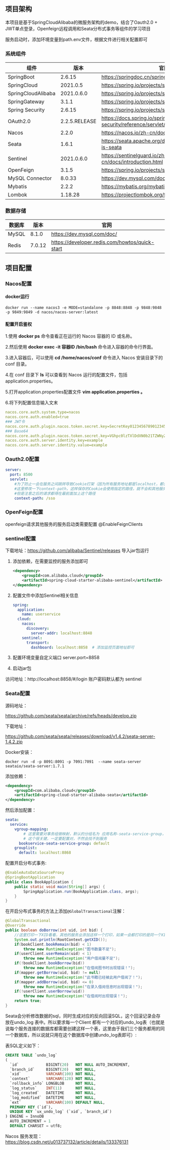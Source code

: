 ## 项目架构
本项目是基于SpringCloudAlibaba的微服务架构的demo，结合了Oauth2.0 + JWT单点登录，Openfeign远程调用和Seata分布式事务等组件的学习项目

服务启动时，添加环境变量到path.env文件，根据文件进行相关配置即可

### 系统组件

| 组件               | 版本          | 官网                                                         |
| ------------------ | ------------- | ------------------------------------------------------------ |
| SpringBoot         | 2.6.15        | https://springdoc.cn/spring-boot/                            |
| SpringCloud        | 2021.0.5      | https://spring.io/projects/spring-cloud                      |
| SpringCloudAlibaba | 2021.0.6.0    | https://spring.io/projects/spring-cloud-alibaba              |
| SpringGateway      | 3.1.1         | https://spring.io/projects/spring-cloud-gateway              |
| Spring Security    | 2.6.15        | https://spring.io/projects/spring-cloud-security             |
| OAuth2.0           | 2.2.5.RELEASE | https://docs.spring.io/spring-security/reference/servlet/oauth2/index.html |
| Nacos              | 2.2.0         | https://nacos.io/zh-cn/docs/what-is-nacos.html               |
| Seata              | 1.6.1         | https://seata.apache.org/docs/v1.6/overview/what-is-seata    |
| Sentinel           | 2021.0.6.0    | https://sentinelguard.io/zh-cn/docs/introduction.html        |
| OpenFeign          | 3.1.5         | https://spring.io/projects/spring-cloud-openfeign            |
| MySQL Connector    | 8.0.33        | https://dev.mysql.com/doc/connector-j/en/                    |
| Mybatis            | 2.2.2         | https://mybatis.org/mybatis-3/zh_CN/index.html               |
| Lombok             | 1.18.28       | https://projectlombok.org/features/                          |

### 数据存储

| 数据库 | 版本   | 官网                                           |
| ------ | ------ | ---------------------------------------------- |
| MySQL  | 8.1.0  | https://dev.mysql.com/doc/                     |
| Redis  | 7.0.12 | https://developer.redis.com/howtos/quick-start |

## 项目配置

### Nacos配置

#### docker运行

```shell
docker run --name nacos3 -e MODE=standalone -p 8848:8848 -p 9848:9848 -p 9849:9849 -d nacos/nacos-server:latest
```

#### 配置开启鉴权

1.使用 **docker ps** 命令查看正在运行的 Nacos 容器的 ID 或名称。

2.然后使用 **docker exec -it 容器ID /bin/bash** 命令进入容器的命令行界面。

3.进入容器后，可以使用 **cd /home/nacos/conf** 命令进入 Nacos 安装目录下的 conf 目录。

4.在 conf 目录下 **ls** 可以查看到 Nacos 运行的配置文件，包括 application.properties。

5.打开application.properties配置文件 **vim application.properties 。**

6.将下列配置信息输入文末

```yaml
nacos.core.auth.system.type=nacos
nacos.core.auth.enabled=true
### JWT令
nacos.core.auth.plugin.nacos.token.secret.key=SecretKey012345678901234567890123456789012345678901234567890123456789
### Base64
nacos.core.auth.plugin.nacos.token.secret.key=VGhpc0lzTXlDdXN0b21TZWNyZXRLZXkwMTIzNDU2Nzg=
nacos.core.auth.server.identity.key=example
nacos.core.auth.server.identity.value=example
```

### Oauth2.0配置

```yaml
server:
  port: 8500
  servlet:
  	#为了防止一会在服务之间跳转导致Cookie打架（因为所有服务地址都是localhost，都会存JSESSIONID）
  	#这里修改一下context-path，这样保存的Cookie会使用指定的路径，就不会和其他服务打架了
  	#但是注意之后的请求都得在最前面加上这个路径
    context-path: /sso
```

### OpenFeign配置

openfeign请求其他服务的服务启动类需要配置 @EnableFeignClients

### sentinel配置

下载地址：https://github.com/alibaba/Sentinel/releases
导入jar包运行

1. 添加依赖，在需要监控的服务添加即可

   ```xml
   <dependency>
       <groupId>com.alibaba.cloud</groupId>
       <artifactId>spring-cloud-starter-alibaba-sentinel</artifactId>
   </dependency>
   ```

2. 配置文件中添加Sentinel相关信息

   ```yaml
   spring:
     application:
       name: userservice
     cloud:
       nacos:
         discovery:
           server-addr: localhost:8848
       sentinel:
         transport:
           dashboard: localhost:8858  # 添加监控页面地址即可
   ```

3. 配置环境变量自定义端口 server.port=8858

4. 启动jar包

访问地址：http://localhost:8858/#/login     账户密码默认都为 sentinel

### Seata配置

源码地址：

https://github.com/seata/seata/archive/refs/heads/develop.zip

下载地址：

https://github.com/seata/seata/releases/download/v1.4.2/seata-server-1.4.2.zip

Docker安装：

```shell
docker run -d -p 8091:8091 -p 7091:7091  --name seata-server seataio/seata-server:1.7.1
```

添加依赖：

```xml
<dependency>
    <groupId>com.alibaba.cloud</groupId>
    <artifactId>spring-cloud-starter-alibaba-seata</artifactId>
</dependency>
```

然后添加配置：

```yaml
seata:
  service:
    vgroup-mapping:
    	# 这里需要对事务组做映射，默认的分组名为 应用名称-seata-service-group，将其映射到default集群
    	# 这个很关键，一定要配置对，不然会找不到服务
      bookservice-seata-service-group: default
    grouplist:
      default: localhost:8868
```

配置开启分布式事务:

```java
@EnableAutoDataSourceProxy
@SpringBootApplication
public class BookApplication {
    public static void main(String[] args) {
        SpringApplication.run(BookApplication.class, args);
    }
}
```

在开启分布式事务的方法上添加`@GlobalTransactional`注解：

```java
@GlobalTransactional
@Override
public boolean doBorrow(int uid, int bid) {
  	//这里打印一下XID看看，其他的服务业添加这样一个打印，如果一会都打印的是同一个XID，表示使用的就是同一个事务
    System.out.println(RootContext.getXID());
    if(bookClient.bookRemain(bid) < 1)
        throw new RuntimeException("图书数量不足");
    if(userClient.userRemain(uid) < 1)
        throw new RuntimeException("用户借阅量不足");
    if(!bookClient.bookBorrow(bid))
        throw new RuntimeException("在借阅图书时出现错误！");
    if(mapper.getBorrow(uid, bid) != null)
        throw new RuntimeException("此书籍已经被此用户借阅了！");
    if(mapper.addBorrow(uid, bid) <= 0)
        throw new RuntimeException("在录入借阅信息时出现错误！");
    if(!userClient.userBorrow(uid))
        throw new RuntimeException("在借阅时出现错误！");
    return true;
}
```

Seata会分析修改数据的sql，同时生成对应的反向回滚SQL，这个回滚记录会存放在undo_log 表中。所以要求每一个Client 都有一个对应的undo_log表（也就是说每个服务连接的数据库都需要创建这样一个表，这里由于我们三个服务都用的同一个数据库，所以说就只用在这个数据库中创建undo_log表即可）:

表SQL定义如下：

```sql
CREATE TABLE `undo_log`
(
  `id`            BIGINT(20)   NOT NULL AUTO_INCREMENT,
  `branch_id`     BIGINT(20)   NOT NULL,
  `xid`           VARCHAR(100) NOT NULL,
  `context`       VARCHAR(128) NOT NULL,
  `rollback_info` LONGBLOB     NOT NULL,
  `log_status`    INT(11)      NOT NULL,
  `log_created`   DATETIME     NOT NULL,
  `log_modified`  DATETIME     NOT NULL,
  `ext`           VARCHAR(100) DEFAULT NULL,
  PRIMARY KEY (`id`),
  UNIQUE KEY `ux_undo_log` (`xid`, `branch_id`)
) ENGINE = InnoDB
  AUTO_INCREMENT = 1
  DEFAULT CHARSET = utf8;
```

Nacos 服务发现： https://blog.csdn.net/u013737132/article/details/133376131
